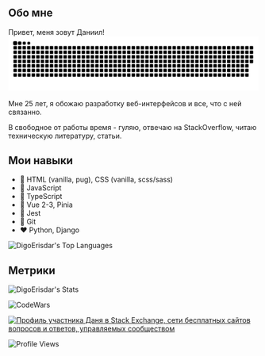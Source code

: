 ## Обо мне
Привет, меня зовут Даниил!
<a target="_blank" rel="noopener noreferrer nofollow" href="https://raw.githubusercontent.com/kseikyo/kseikyo/output/snake.svg"><img src="https://raw.githubusercontent.com/kseikyo/kseikyo/output/snake.svg" alt="Snake animation" style="max-width: 100%;"></a>

Мне 25 лет, я обожаю разработку веб-интерфейсов и все, что с ней связанно.

В свободное от работы время - гуляю, отвечаю на StackOverflow, читаю техническую литературу, статьи.

## Мои навыки
- 🧱 HTML (vanilla, pug), CSS (vanilla, scss/sass)
- 📀 JavaScript
- 🧵 TypeScript
- 💪 Vue 2-3, Pinia
- 👾 Jest
- 🐙 Git
- ❤ Python, Django

![DigoErisdar's Top Languages](https://github-readme-stats.vercel.app/api/top-langs/?username=DigoErisdar&theme=vue-dark&show_icons=true&hide_border=true&layout=compact)

## Метрики

![DigoErisdar's Stats](https://github-readme-stats.vercel.app/api?username=DigoErisdar&theme=vue-dark&show_icons=true&hide_border=true&count_private=true) 

![CodeWars](https://www.codewars.com/users/DigoErisdar/badges/large)

<a href="https://ru.stackexchange.com/users/18181789"><img src="https://stackexchange.com/users/flair/18181789.png?theme=dark" width="208" height="58" alt="Профиль участника Даня в Stack Exchange, сети бесплатных сайтов вопросов и ответов, управляемых сообществом" title="Профиль участника Даня в Stack Exchange, сети бесплатных сайтов вопросов и ответов, управляемых сообществом"></a>

<img src="https://komarev.com/ghpvc/?username=DigoErisdar" alt="Profile Views" />
